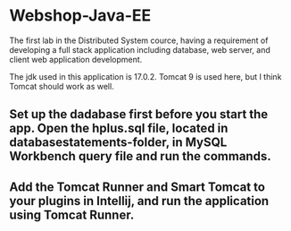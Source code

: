 # Webshop-Java-EE

The first lab in the Distributed System cource, having a requirement of developing a full stack application 
including database, web server, and client web application development.

The jdk used in this application is 17.0.2. Tomcat 9 is used here, but I think Tomcat should work as well.

## Set up the dadabase first before you start the app. Open the hplus.sql file, located in databasestatements-folder, in MySQL Workbench query file and run the commands.
## Add the Tomcat Runner and Smart Tomcat to your plugins in Intellij, and run the application using Tomcat Runner.
